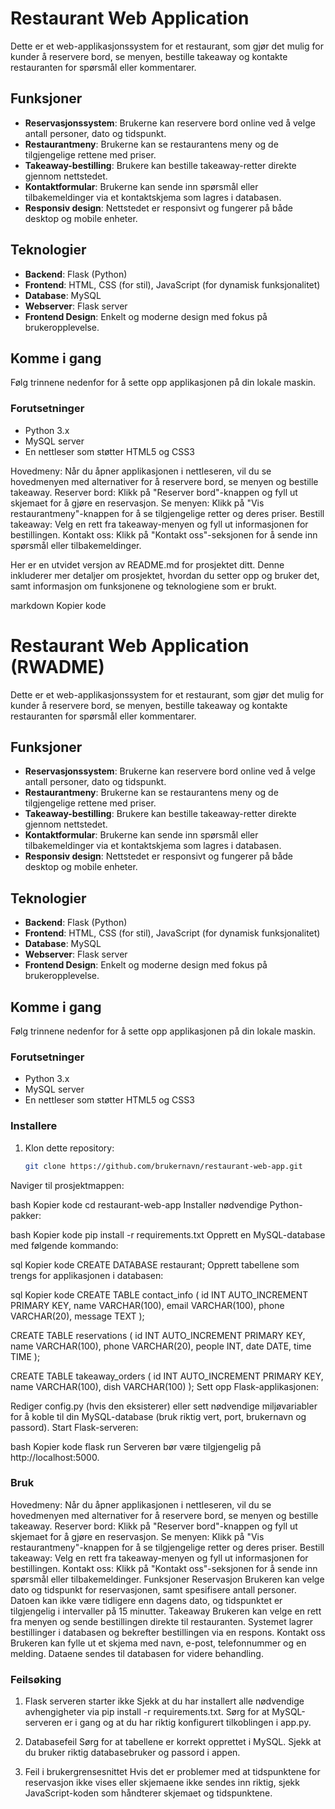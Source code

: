 # Restaurant Web Application

Dette er et web-applikasjonssystem for et restaurant, som gjør det mulig for kunder å reservere bord, se menyen, bestille takeaway og kontakte restauranten for spørsmål eller kommentarer.

## Funksjoner

- **Reservasjonssystem**: Brukerne kan reservere bord online ved å velge antall personer, dato og tidspunkt.
- **Restaurantmeny**: Brukerne kan se restaurantens meny og de tilgjengelige rettene med priser.
- **Takeaway-bestilling**: Brukere kan bestille takeaway-retter direkte gjennom nettstedet.
- **Kontaktformular**: Brukerne kan sende inn spørsmål eller tilbakemeldinger via et kontaktskjema som lagres i databasen.
- **Responsiv design**: Nettstedet er responsivt og fungerer på både desktop og mobile enheter.

## Teknologier

- **Backend**: Flask (Python)
- **Frontend**: HTML, CSS (for stil), JavaScript (for dynamisk funksjonalitet)
- **Database**: MySQL
- **Webserver**: Flask server
- **Frontend Design**: Enkelt og moderne design med fokus på brukeropplevelse.

## Komme i gang

Følg trinnene nedenfor for å sette opp applikasjonen på din lokale maskin.

### Forutsetninger

- Python 3.x
- MySQL server
- En nettleser som støtter HTML5 og CSS3

Hovedmeny: Når du åpner applikasjonen i nettleseren, vil du se hovedmenyen med alternativer for å reservere bord, se menyen og bestille takeaway.
Reserver bord: Klikk på "Reserver bord"-knappen og fyll ut skjemaet for å gjøre en reservasjon.
Se menyen: Klikk på "Vis restaurantmeny"-knappen for å se tilgjengelige retter og deres priser.
Bestill takeaway: Velg en rett fra takeaway-menyen og fyll ut informasjonen for bestillingen.
Kontakt oss: Klikk på "Kontakt oss"-seksjonen for å sende inn spørsmål eller tilbakemeldinger.


Her er en utvidet versjon av README.md for prosjektet ditt. Denne inkluderer mer detaljer om prosjektet, hvordan du setter opp og bruker det, samt informasjon om funksjonene og teknologiene som er brukt.

markdown
Kopier kode
# Restaurant Web Application (RWADME)

Dette er et web-applikasjonssystem for et restaurant, som gjør det mulig for kunder å reservere bord, se menyen, bestille takeaway og kontakte restauranten for spørsmål eller kommentarer.

## Funksjoner

- **Reservasjonssystem**: Brukerne kan reservere bord online ved å velge antall personer, dato og tidspunkt.
- **Restaurantmeny**: Brukerne kan se restaurantens meny og de tilgjengelige rettene med priser.
- **Takeaway-bestilling**: Brukere kan bestille takeaway-retter direkte gjennom nettstedet.
- **Kontaktformular**: Brukerne kan sende inn spørsmål eller tilbakemeldinger via et kontaktskjema som lagres i databasen.
- **Responsiv design**: Nettstedet er responsivt og fungerer på både desktop og mobile enheter.

## Teknologier

- **Backend**: Flask (Python)
- **Frontend**: HTML, CSS (for stil), JavaScript (for dynamisk funksjonalitet)
- **Database**: MySQL
- **Webserver**: Flask server
- **Frontend Design**: Enkelt og moderne design med fokus på brukeropplevelse.

## Komme i gang

Følg trinnene nedenfor for å sette opp applikasjonen på din lokale maskin.

### Forutsetninger

- Python 3.x
- MySQL server
- En nettleser som støtter HTML5 og CSS3

### Installere

1. Klon dette repository:
   ```bash
   git clone https://github.com/brukernavn/restaurant-web-app.git
Naviger til prosjektmappen:

bash
Kopier kode
cd restaurant-web-app
Installer nødvendige Python-pakker:

bash
Kopier kode
pip install -r requirements.txt
Opprett en MySQL-database med følgende kommando:

sql
Kopier kode
CREATE DATABASE restaurant;
Opprett tabellene som trengs for applikasjonen i databasen:

sql
Kopier kode
CREATE TABLE contact_info (
    id INT AUTO_INCREMENT PRIMARY KEY,
    name VARCHAR(100),
    email VARCHAR(100),
    phone VARCHAR(20),
    message TEXT
);

CREATE TABLE reservations (
    id INT AUTO_INCREMENT PRIMARY KEY,
    name VARCHAR(100),
    phone VARCHAR(20),
    people INT,
    date DATE,
    time TIME
);

CREATE TABLE takeaway_orders (
    id INT AUTO_INCREMENT PRIMARY KEY,
    name VARCHAR(100),
    dish VARCHAR(100)
);
Sett opp Flask-applikasjonen:

Rediger config.py (hvis den eksisterer) eller sett nødvendige miljøvariabler for å koble til din MySQL-database (bruk riktig vert, port, brukernavn og passord).
Start Flask-serveren:

bash
Kopier kode
flask run
Serveren bør være tilgjengelig på http://localhost:5000.

### Bruk
Hovedmeny: Når du åpner applikasjonen i nettleseren, vil du se hovedmenyen med alternativer for å reservere bord, se menyen og bestille takeaway.
Reserver bord: Klikk på "Reserver bord"-knappen og fyll ut skjemaet for å gjøre en reservasjon.
Se menyen: Klikk på "Vis restaurantmeny"-knappen for å se tilgjengelige retter og deres priser.
Bestill takeaway: Velg en rett fra takeaway-menyen og fyll ut informasjonen for bestillingen.
Kontakt oss: Klikk på "Kontakt oss"-seksjonen for å sende inn spørsmål eller tilbakemeldinger.
Funksjoner
Reservasjon
Brukeren kan velge dato og tidspunkt for reservasjonen, samt spesifisere antall personer.
Datoen kan ikke være tidligere enn dagens dato, og tidspunktet er tilgjengelig i intervaller på 15 minutter.
Takeaway
Brukeren kan velge en rett fra menyen og sende bestillingen direkte til restauranten.
Systemet lagrer bestillinger i databasen og bekrefter bestillingen via en respons.
Kontakt oss
Brukeren kan fylle ut et skjema med navn, e-post, telefonnummer og en melding. Dataene sendes til databasen for videre behandling.

### Feilsøking

1. Flask serveren starter ikke
Sjekk at du har installert alle nødvendige avhengigheter via pip install -r requirements.txt.
Sørg for at MySQL-serveren er i gang og at du har riktig konfigurert tilkoblingen i app.py.

3. Databasefeil
Sørg for at tabellene er korrekt opprettet i MySQL.
Sjekk at du bruker riktig databasebruker og passord i appen.

5. Feil i brukergrensesnittet
Hvis det er problemer med at tidspunktene for reservasjon ikke vises eller skjemaene ikke sendes inn riktig, sjekk JavaScript-koden som håndterer skjemaet og tidspunktene.

